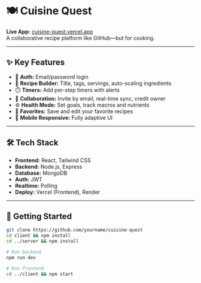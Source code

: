 # 🍽️ Cuisine Quest

**Live App:** [cuisine-quest.vercel.app](https://v0-cuisine-quest-design-one.vercel.app/)  
A collaborative recipe platform like GitHub—but for cooking.

---

## ✨ Key Features

- 👤 **Auth:** Email/password login
- 📃 **Recipe Builder:** Title, tags, servings, auto-scaling ingredients
- ⏱️ **Timers:** Add per-step timers with alerts
- 🤝 **Collaboration:** Invite by email, real-time sync, credit owner
- ⚙️ **Health Mode:** Set goals, track macros and nutrients
- 💖 **Favorites:** Save and edit your favorite recipes
- 📱 **Mobile Responsive:** Fully adaptive UI

---


## 🛠️ Tech Stack

- **Frontend:** React, Tailwind CSS
- **Backend:** Node.js, Express
- **Database:** MongoDB
- **Auth:** JWT
- **Realtime:** Polling
- **Deploy:** Vercel (Frontend), Render

---

## 🚀 Getting Started

```bash
git clone https://github.com/yourname/cuisine-quest
cd client && npm install
cd ../server && npm install

# Run backend
npm run dev

# Run frontend
cd ../client && npm start
